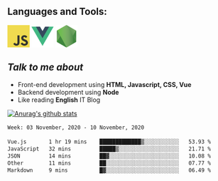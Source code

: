 ## **Languages and Tools:**      
<code><img height="50" src="https://raw.githubusercontent.com/github/explore/80688e429a7d4ef2fca1e82350fe8e3517d3494d/topics/javascript/javascript.png"></code>
<code><img height="50"  src="https://raw.githubusercontent.com/github/explore/80688e429a7d4ef2fca1e82350fe8e3517d3494d/topics/vue/vue.png"></code>
<code><img height="50"  src="https://raw.githubusercontent.com/github/explore/80688e429a7d4ef2fca1e82350fe8e3517d3494d/topics/nodejs/nodejs.png"></code>

## *Talk to me about*
- Front-end development using **HTML, Javascript, CSS, Vue**
- Backend development using **Node**
- Like reading **English** IT Blog    

[![Anurag's github stats](https://github-readme-stats.vercel.app/api?username=qdi5)](https://github.com/anuraghazra/github-readme-stats)    

<!--START_SECTION:waka-->
```text
Week: 03 November, 2020 - 10 November, 2020

Vue.js       1 hr 19 mins    █████████████▒░░░░░░░░░░░   53.93 % 
JavaScript   32 mins         █████▒░░░░░░░░░░░░░░░░░░░   21.71 % 
JSON         14 mins         ██▓░░░░░░░░░░░░░░░░░░░░░░   10.08 % 
Other        11 mins         ██░░░░░░░░░░░░░░░░░░░░░░░   07.77 % 
Markdown     9 mins          █▓░░░░░░░░░░░░░░░░░░░░░░░   06.49 % 
```
<!--END_SECTION:waka-->
